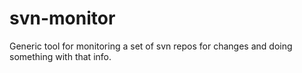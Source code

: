 svn-monitor
===========

Generic tool for monitoring a set of svn repos for changes and doing something with that info.
